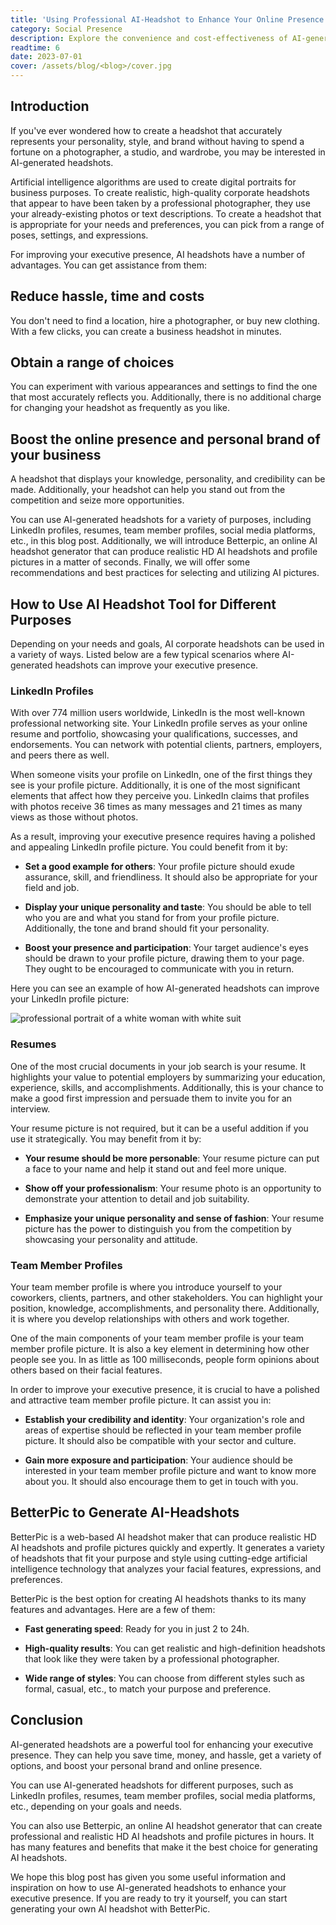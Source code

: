 ```yaml
---
title: 'Using Professional AI-Headshot to Enhance Your Online Presence'
category: Social Presence
description: Explore the convenience and cost-effectiveness of AI-generated headshots for professional portraits, enhancing executive presence. Explore all benefits.
readtime: 6
date: 2023-07-01
cover: /assets/blog/<blog>/cover.jpg
---
```

## Introduction
If you've ever wondered how to create a headshot that accurately represents your personality, style, and brand without having to spend a fortune on a photographer, a studio, and wardrobe, you may be interested in AI-generated headshots.

Artificial intelligence algorithms are used to create digital portraits for business purposes. To create realistic, high-quality corporate headshots that appear to have been taken by a professional photographer, they use your already-existing photos or text descriptions. To create a headshot that is appropriate for your needs and preferences, you can pick from a range of poses, settings, and expressions.

For improving your executive presence, AI headshots have a number of advantages. You can get assistance from them:

## Reduce hassle, time and costs
You don't need to find a location, hire a photographer, or buy new clothing. With a few clicks, you can create a business headshot in minutes.

## Obtain a range of choices
You can experiment with various appearances and settings to find the one that most accurately reflects you. Additionally, there is no additional charge for changing your headshot as frequently as you like.

## Boost the online presence and personal brand of your business
A headshot that displays your knowledge, personality, and credibility can be made. Additionally, your headshot can help you stand out from the competition and seize more opportunities.

You can use AI-generated headshots for a variety of purposes, including LinkedIn profiles, resumes, team member profiles, social media platforms, etc., in this blog post. Additionally, we will introduce Betterpic, an online AI headshot generator that can produce realistic HD AI headshots and profile pictures in a matter of seconds. Finally, we will offer some recommendations and best practices for selecting and utilizing AI pictures.

## How to Use AI Headshot Tool for Different Purposes
Depending on your needs and goals, AI corporate headshots can be used in a variety of ways. Listed below are a few typical scenarios where AI-generated headshots can improve your executive presence.

### LinkedIn Profiles
With over 774 million users worldwide, LinkedIn is the most well-known professional networking site. Your LinkedIn profile serves as your online resume and portfolio, showcasing your qualifications, successes, and endorsements. You can network with potential clients, partners, employers, and peers there as well.

When someone visits your profile on LinkedIn, one of the first things they see is your profile picture. Additionally, it is one of the most significant elements that affect how they perceive you. LinkedIn claims that profiles with photos receive 36 times as many messages and 21 times as many views as those without photos.

As a result, improving your executive presence requires having a polished and appealing LinkedIn profile picture. You could benefit from it by:

- **Set a good example for others**:  Your profile picture should exude assurance, skill, and friendliness. It should also be appropriate for your field and job.


- **Display your unique personality and taste**: You should be able to tell who you are and what you stand for from your profile picture. Additionally, the tone and brand should fit your personality.


- **Boost your presence and participation**: Your target audience's eyes should be drawn to your profile picture, drawing them to your page. They ought to be encouraged to communicate with you in return.

Here you can see an example of how AI-generated headshots can improve your LinkedIn profile picture:

![professional portrait of a white woman with white suit](/assets/blog/media/model-examples-1/betterpic-generated-headshot-52.jpg)

### Resumes
One of the most crucial documents in your job search is your resume. It highlights your value to potential employers by summarizing your education, experience, skills, and accomplishments. Additionally, this is your chance to make a good first impression and persuade them to invite you for an interview.

Your resume picture is not required, but it can be a useful addition if you use it strategically. You may benefit from it by:

- **Your resume should be more personable**:  Your resume picture can put a face to your name and help it stand out and feel more unique.


- **Show off your professionalism**:  Your resume photo is an opportunity to demonstrate your attention to detail and job suitability.


- **Emphasize your unique personality and sense of fashion**: Your resume picture has the power to distinguish you from the competition by showcasing your personality and attitude.

### Team Member Profiles
Your team member profile is where you introduce yourself to your coworkers, clients, partners, and other stakeholders. You can highlight your position, knowledge, accomplishments, and personality there. Additionally, it is where you develop relationships with others and work together.

One of the main components of your team member profile is your team member profile picture. It is also a key element in determining how other people see you. In as little as 100 milliseconds, people form opinions about others based on their facial features.

In order to improve your executive presence, it is crucial to have a polished and attractive team member profile picture. It can assist you in:

- **Establish your credibility and identity**: Your organization's role and areas of expertise should be reflected in your team member profile picture. It should also be compatible with your sector and culture.


- **Gain more exposure and participation**: Your audience should be interested in your team member profile picture and want to know more about you. It should also encourage them to get in touch with you.

## BetterPic to Generate AI-Headshots
BetterPic is a web-based AI headshot maker that can produce realistic HD AI headshots and profile pictures quickly and expertly. It generates a variety of headshots that fit your purpose and style using cutting-edge artificial intelligence technology that analyzes your facial features, expressions, and preferences.

BetterPic is the best option for creating AI headshots thanks to its many features and advantages. Here are a few of them:

- **Fast generating speed**: Ready for you in just 2 to 24h.


- **High-quality results**: You can get realistic and high-definition headshots that look like they were taken by a professional photographer.


- **Wide range of styles**: You can choose from different styles such as formal, casual, etc., to match your purpose and preference.

## Conclusion
AI-generated headshots are a powerful tool for enhancing your executive presence. They can help you save time, money, and hassle, get a variety of options, and boost your personal brand and online presence.

You can use AI-generated headshots for different purposes, such as LinkedIn profiles, resumes, team member profiles, social media platforms, etc., depending on your goals and needs.

You can also use Betterpic, an online AI headshot generator that can create professional and realistic HD AI headshots and profile pictures in hours. It has many features and benefits that make it the best choice for generating AI headshots.

We hope this blog post has given you some useful information and inspiration on how to use AI-generated headshots to enhance your executive presence. If you are ready to try it yourself, you can start generating your own AI headshot with BetterPic.
